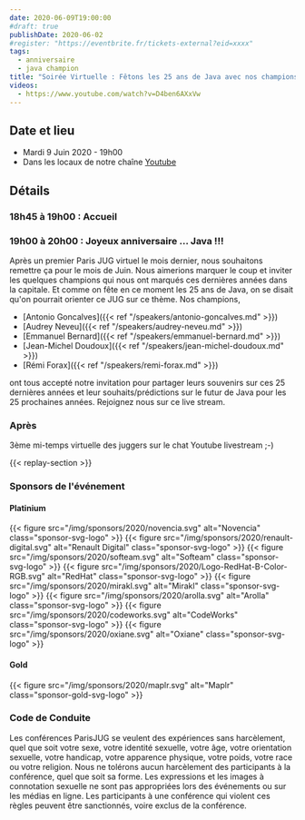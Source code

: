 ```yaml
---
date: 2020-06-09T19:00:00
#draft: true
publishDate: 2020-06-02
#register: "https://eventbrite.fr/tickets-external?eid=xxxx"
tags:
  - anniversaire
  - java champion
title: "Soirée Virtuelle : Fêtons les 25 ans de Java avec nos champions"
videos:
  - https://www.youtube.com/watch?v=D4ben6AXxVw
---
```


## Date et lieu

- Mardi 9 Juin 2020 - 19h00
- Dans les locaux de notre chaîne [Youtube](https://www.twitch.tv/parisjug)

## Détails

### 18h45 à 19h00 : Accueil

### 19h00 à 20h00 : Joyeux anniversaire ... Java !!!

Après un premier Paris JUG virtuel le mois dernier, nous souhaitons remettre ça pour le mois de Juin. Nous aimerions marquer le coup et inviter les quelques champions qui nous ont marqués ces dernières années dans la capitale. Et comme on fête en ce moment les 25 ans de Java, on se disait qu'on pourrait orienter ce JUG sur ce thème. Nos champions,

- [Antonio Goncalves]({{< ref "/speakers/antonio-goncalves.md" >}})
- [Audrey Neveu]({{< ref "/speakers/audrey-neveu.md" >}})
- [Emmanuel Bernard]({{< ref "/speakers/emmanuel-bernard.md" >}})
- [Jean-Michel Doudoux]({{< ref "/speakers/jean-michel-doudoux.md" >}})
- [Rémi Forax]({{< ref "/speakers/remi-forax.md" >}})

ont tous accepté notre invitation pour partager leurs souvenirs sur ces 25 dernières années et leur souhaits/prédictions sur le futur de Java pour les 25 prochaines années. Rejoignez nous sur ce live stream.

### Après

3ème mi-temps virtuelle des juggers sur le chat Youtube livestream ;-)

{{< replay-section >}}

### Sponsors de l'événement

#### Platinium

{{< figure src="/img/sponsors/2020/novencia.svg" alt="Novencia" class="sponsor-svg-logo" >}}
{{< figure src="/img/sponsors/2020/renault-digital.svg" alt="Renault Digital" class="sponsor-svg-logo" >}}
{{< figure src="/img/sponsors/2020/softeam.svg" alt="Softeam" class="sponsor-svg-logo" >}}
{{< figure src="/img/sponsors/2020/Logo-RedHat-B-Color-RGB.svg" alt="RedHat" class="sponsor-svg-logo" >}}
{{< figure src="/img/sponsors/2020/mirakl.svg" alt="Mirakl" class="sponsor-svg-logo" >}}
{{< figure src="/img/sponsors/2020/arolla.svg" alt="Arolla" class="sponsor-svg-logo" >}}
{{< figure src="/img/sponsors/2020/codeworks.svg" alt="CodeWorks" class="sponsor-svg-logo" >}}
{{< figure src="/img/sponsors/2020/oxiane.svg" alt="Oxiane" class="sponsor-svg-logo" >}}

#### Gold

{{< figure src="/img/sponsors/2020/maplr.svg" alt="Maplr" class="sponsor-gold-svg-logo" >}}

### Code de Conduite

Les conférences ParisJUG se veulent des expériences sans harcèlement, quel que soit votre sexe, votre identité sexuelle, votre âge, votre orientation sexuelle, votre handicap, votre apparence physique, votre poids, votre race ou votre religion. Nous ne tolérons aucun harcèlement des participants à la conférence, quel que soit sa forme. Les expressions et les images à connotation sexuelle ne sont pas appropriées lors des événements ou sur les médias en ligne. Les participants à une conférence qui violent ces règles peuvent être sanctionnés, voire exclus de la conférence.
